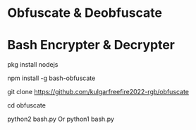# Obfuscate & Deobfuscate
# Bash Encrypter & Decrypter

pkg install nodejs

npm install -g bash-obfuscate

git clone https://github.com/kulgarfreefire2022-rgb/obfuscate

cd obfuscate

python2 bash.py Or python1 bash.py
